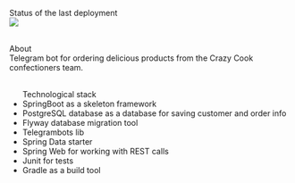 Status of the last deployment
<br> <img src="https://github.com/yu-yakovenko/crazycook-telegrambot/workflows/CI-CD-to-AWS/badge.svg?branche=master"> <br>


<br>About
<br>Telegram bot for ordering delicious products from the Crazy Cook confectioners team.


<ul>
<br>Technological stack
    <li> SpringBoot as a skeleton framework</li>
    <li> PostgreSQL database as a database for saving customer and order info</li>
    <li> Flyway database migration tool</li>
    <li> Telegrambots lib</li>
    <li> Spring Data starter</li>
    <li> Spring Web for working with REST calls</li>
    <li> Junit for tests</li>
    <li> Gradle as a build tool</li>
</ul>

